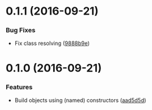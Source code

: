 <a name="0.1.1"></a>
# 0.1.1 (2016-09-21)

### Bug Fixes

* Fix class resolving ([9888b9e](https://github.com/Dkplus/Formica/commit/9888b9e))


<a name="0.1.0"></a>
# 0.1.0 (2016-09-21)

### Features

* Build objects using (named) constructors ([aad5d5d](https://github.com/Dkplus/Formica/commit/aad5d5d))
